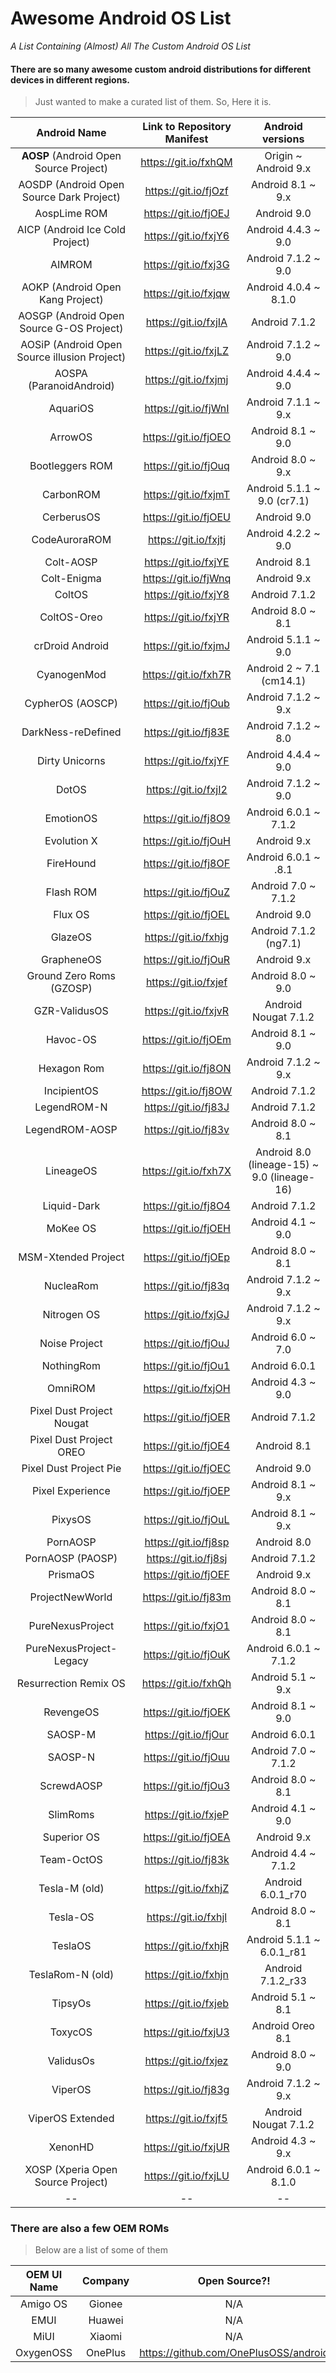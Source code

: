 # Awesome Android OS List
_A List Containing (Almost) All The Custom Android OS List_

#### There are so many awesome custom android distributions for different devices in different regions.
>Just wanted to make a curated list of them. So, Here it is.

Android Name      | Link to Repository Manifest | Android versions
:-----------------------:|:--------------------:|:---------------------------:
__AOSP__ (Android Open Source Project) | https://git.io/fxhQM | Origin ~ Android 9.x
AOSDP (Android Open Source Dark Project)     | https://git.io/fjOzf | Android 8.1 ~ 9.x
AospLime ROM           | https://git.io/fjOEJ | Android 9.0
AICP (Android Ice Cold Project)   | https://git.io/fxjY6 | Android 4.4.3 ~ 9.0
AIMROM                   | https://git.io/fxj3G | Android 7.1.2 ~ 9.0
AOKP (Android Open Kang Project)  | https://git.io/fxjqw | Android 4.0.4 ~ 8.1.0
AOSGP (Android Open Source G-OS Project)     | https://git.io/fxjIA | Android 7.1.2
AOSiP (Android Open Source illusion Project) | https://git.io/fxjLZ | Android 7.1.2 ~ 9.0
AOSPA (ParanoidAndroid)  | https://git.io/fxjmj | Android 4.4.4 ~ 9.0
AquariOS               | https://git.io/fjWnI | Android 7.1.1 ~ 9.x
ArrowOS                | https://git.io/fjOEO | Android 8.1 ~ 9.0
Bootleggers ROM          | https://git.io/fjOuq | Android 8.0 ~ 9.x
CarbonROM              | https://git.io/fxjmT | Android 5.1.1 ~ 9.0 (cr7.1)
CerberusOS             | https://git.io/fjOEU | Android 9.0
CodeAuroraROM            | https://git.io/fxjtj | Android 4.2.2 ~ 9.0
Colt-AOSP                | https://git.io/fxjYE | Android 8.1
Colt-Enigma              | https://git.io/fjWnq | Android 9.x
ColtOS                 | https://git.io/fxjY8 | Android 7.1.2
ColtOS-Oreo              | https://git.io/fxjYR | Android 8.0 ~ 8.1
crDroid Android          | https://git.io/fxjmJ | Android 5.1.1 ~ 9.0
CyanogenMod              | https://git.io/fxh7R | Android 2 ~ 7.1 (cm14.1)
CypherOS (AOSCP)        | https://git.io/fjOub | Android 7.1.2 ~ 9.x
DarkNess-reDefined       | https://git.io/fj83E | Android 7.1.2 ~ 8.0
Dirty Unicorns           | https://git.io/fxjYF | Android 4.4.4 ~ 9.0
DotOS                  | https://git.io/fxjI2 | Android 7.1.2 ~ 9.0
EmotionOS              | https://git.io/fj8O9 | Android 6.0.1 ~ 7.1.2
Evolution X            | https://git.io/fjOuH | Android 9.x
FireHound              | https://git.io/fj8OF | Android 6.0.1 ~ .8.1
Flash ROM              | https://git.io/fjOuZ | Android 7.0 ~ 7.1.2
Flux OS                | https://git.io/fjOEL | Android 9.0
GlazeOS                  | https://git.io/fxhjg | Android 7.1.2 (ng7.1)
GrapheneOS               | https://git.io/fjOuR | Android 9.x
Ground Zero Roms (GZOSP) | https://git.io/fxjef | Android 8.0 ~ 9.0
GZR-ValidusOS            | https://git.io/fxjvR | Android Nougat 7.1.2
Havoc-OS               | https://git.io/fjOEm | Android 8.1 ~ 9.0
Hexagon Rom              | https://git.io/fj8ON | Android 7.1.2 ~ 9.x
IncipientOS              | https://git.io/fj8OW | Android 7.1.2
LegendROM-N              | https://git.io/fj83J | Android 7.1.2
LegendROM-AOSP           | https://git.io/fj83v | Android 8.0 ~ 8.1
LineageOS                | https://git.io/fxh7X | Android 8.0 (lineage-15) ~ 9.0 (lineage-16)
Liquid-Dark            | https://git.io/fj8O4 | Android 7.1.2
MoKee OS               | https://git.io/fjOEH | Android 4.1 ~ 9.0
MSM-Xtended Project      | https://git.io/fjOEp | Android 8.0 ~ 8.1
NucleaRom              | https://git.io/fj83q | Android 7.1.2 ~ 9.x
Nitrogen OS              | https://git.io/fxjGJ | Android 7.1.2 ~ 9.x
Noise Project          | https://git.io/fjOuJ | Android 6.0 ~ 7.0
NothingRom             | https://git.io/fjOu1 | Android 6.0.1
OmniROM                | https://git.io/fxjOH | Android 4.3 ~ 9.0
Pixel Dust Project Nougat    | https://git.io/fjOER | Android 7.1.2
Pixel Dust Project OREO  | https://git.io/fjOE4 | Android 8.1
Pixel Dust Project Pie   | https://git.io/fjOEC | Android 9.0
Pixel Experience         | https://git.io/fjOEP | Android 8.1 ~ 9.x
PixysOS                | https://git.io/fjOuL | Android 8.1 ~ 9.x
PornAOSP               | https://git.io/fj8sp | Android 8.0
PornAOSP (PAOSP)         | https://git.io/fj8sj | Android 7.1.2
PrismaOS               | https://git.io/fjOEF | Android 9.x
ProjectNewWorld          | https://git.io/fj83m | Android 8.0 ~ 8.1
PureNexusProject         | https://git.io/fxjO1 | Android 8.0 ~ 8.1
PureNexusProject-Legacy      | https://git.io/fjOuK | Android 6.0.1 ~ 7.1.2
Resurrection Remix OS    | https://git.io/fxhQh | Android 5.1 ~ 9.x
RevengeOS              | https://git.io/fjOEK | Android 8.1 ~ 9.0
SAOSP-M                | https://git.io/fjOur | Android 6.0.1
SAOSP-N                | https://git.io/fjOuu | Android 7.0 ~ 7.1.2
ScrewdAOSP             | https://git.io/fjOu3 | Android 8.0 ~ 8.1
SlimRoms                 | https://git.io/fxjeP | Android 4.1 ~ 9.0
Superior OS            | https://git.io/fjOEA | Android 9.x
Team-OctOS             | https://git.io/fj83k | Android 4.4 ~ 7.1.2
Tesla-M (old)            | https://git.io/fxhjZ | Android 6.0.1_r70
Tesla-OS                 | https://git.io/fxhjl | Android 8.0 ~ 8.1
TeslaOS                | https://git.io/fxhjR | Android 5.1.1 ~ 6.0.1_r81
TeslaRom-N (old)         | https://git.io/fxhjn | Android 7.1.2_r33
TipsyOs                | https://git.io/fxjeb | Android 5.1 ~ 8.1
ToxycOS                | https://git.io/fxjU3 | Android Oreo 8.1
ValidusOs                | https://git.io/fxjez | Android 8.0 ~ 9.0
ViperOS                | https://git.io/fj83g | Android 7.1.2 ~ 9.x
ViperOS Extended         | https://git.io/fxjf5 | Android Nougat 7.1.2
XenonHD                | https://git.io/fxjUR | Android 4.3 ~ 9.x
XOSP (Xperia Open Source Project)  | https://git.io/fxjLU | Android 6.0.1 ~ 8.1.0
-- | -- | --

### There are also a few OEM ROMs
>Below are a list of some of them

OEM UI Name   | Company    | Open Source?!
:------------:|:----------:|:------------:
Amigo OS     | Gionee      | N/A
EMUI         | Huawei      | N/A
MiUI         | Xiaomi      | N/A
OxygenOSS    | OnePlus     | https://github.com/OnePlusOSS/android

